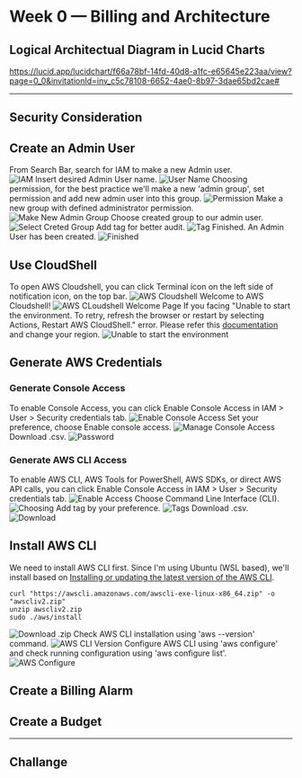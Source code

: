 # Week 0 — Billing and Architecture

## Logical Architectual Diagram in Lucid Charts
https://lucid.app/lucidchart/f66a78bf-14fd-40d8-a1fc-e65645e223aa/view?page=0_0&invitationId=inv_c5c78108-6652-4ae0-8b97-3dae65bd2cae#

---

## Security Consideration
## Create an Admin User
From Search Bar, search for IAM to make a new Admin user.	
![IAM](./week0/admin/1.png)
Insert desired Admin User name.
![User Name](./week0/admin/2.png)
Choosing permission, for the best practice we'll make a new 'admin group', set permission and add new admin user into this group.
![Permission](./week0/admin/3.png)
Make a new group with defined administrator permission.
![Make New Admin Group](./week0/admin/4.png)
Choose created group to our admin user.
![Select Creted Group](./week0/admin/5.png)
Add tag for better audit.
![Tag](./week0/admin/6.png)
Finished. An Admin User has been created.
![Finished](./week0/admin/7.png)

## Use CloudShell	
To open AWS Cloudshell, you can click Terminal icon on the left side of notification icon, on the top bar.
![AWS Cloudshell](./week0/cloudshell/1.png)
Welcome to AWS Cloudshell!
![AWS CLoudshell Welcome Page](./week0/cloudshell/2.png)
If you facing "Unable to start the environment. To retry, refresh the browser or restart by selecting Actions, Restart AWS CloudShell." error. Please refer this [documentation](https://repost.aws/questions/QUH54A371dRvej5J1G_yZogw/error-when-launching-aws-cloud-shell-unable-to-start-the-environment) and change your region.
![Unable to start the environment](./week0/credentials/1.png)

## Generate AWS Credentials
### Generate Console Access
To enable Console Access, you can click Enable Console Access in IAM > User > Security credentials tab.
![Enable Console Access](./week0/cloudshell/1.png)
Set your preference, choose Enable console access. 
![Manage Console Access](./week0/cloudshell/2.png)
Download .csv.
![Password](./week0/cloudshell/3.png)

### Generate AWS CLI Access
To enable AWS CLI, AWS Tools for PowerShell, AWS SDKs, or direct AWS API calls, you can click Enable Console Access in IAM > User > Security credentials tab.
![Enable Access](./week0/cloudshell/4.png)
Choose Command Line Interface (CLI).
![Choosing](./week0/cloudshell/5.png)
Add tag by your preference.
![Tags](./week0/cloudshell/6.png)
Download .csv.
![Download](./week0/cloudshell/7.png)

## Install AWS CLI
We need to install AWS CLI first. Since I'm using Ubuntu (WSL based), we'll install based on [Installing or updating the latest version of the AWS CLI](https://docs.aws.amazon.com/cli/latest/userguide/getting-started-install.html).

```
curl "https://awscli.amazonaws.com/awscli-exe-linux-x86_64.zip" -o "awscliv2.zip"
unzip awscliv2.zip
sudo ./aws/install
```

![Download .zip ](./week0/cli/1.png)
Check AWS CLI installation using 'aws --version' command.
![AWS CLI Version](./week0/cli/2.png)
Configure AWS CLI using 'aws configure' and check running configuration using 'aws configure list'.
![AWS Configure](./week0/cli/3.png)

## Create a Billing Alarm	
## Create a Budget	

---

## Challange
